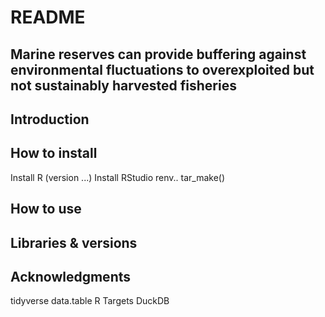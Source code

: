 # README

## Marine reserves can provide buffering against environmental fluctuations to overexploited but not sustainably harvested fisheries


## Introduction 


## How to install

Install R (version ...)
Install RStudio
renv..
tar_make()

## How to use


## Libraries & versions


## Acknowledgments


tidyverse
data.table
R Targets
DuckDB
